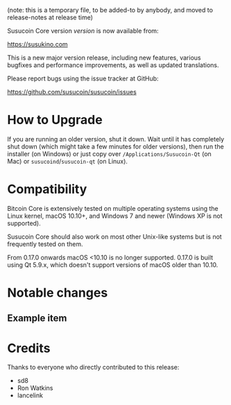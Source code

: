 (note: this is a temporary file, to be added-to by anybody, and moved to
release-notes at release time)

Susucoin Core version *version* is now available from:

  <https://susukino.com>

This is a new major version release, including new features, various bugfixes
and performance improvements, as well as updated translations.

Please report bugs using the issue tracker at GitHub:

  <https://github.com/susucoin/susucoin/issues>

How to Upgrade
==============

If you are running an older version, shut it down. Wait until it has completely
shut down (which might take a few minutes for older versions), then run the
installer (on Windows) or just copy over `/Applications/Susucoin-Qt` (on Mac)
or `susucoind`/`susucoin-qt` (on Linux).

Compatibility
==============

Bitcoin Core is extensively tested on multiple operating systems using
the Linux kernel, macOS 10.10+, and Windows 7 and newer (Windows XP is not supported).

Susucoin Core should also work on most other Unix-like systems but is not
frequently tested on them.

From 0.17.0 onwards macOS <10.10 is no longer supported. 0.17.0 is built using Qt 5.9.x, which doesn't
support versions of macOS older than 10.10.

Notable changes
===============

Example item
------------

Credits
=======

Thanks to everyone who directly contributed to this release:
  - sd8
  - Ron Watkins
  - lancelink

